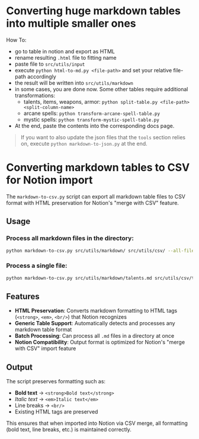 # Converting huge markdown tables into multiple smaller ones

How To:

- go to table in notion and export as HTML
- rename resulting `.html` file to fitting name
- paste file to `src/utils/input`
- execute `python html-to-md.py <file-path>` and set your relative file-path accordingly
- the result will be written into `src/utils/markdown`
- in some cases, you are done now. Some other tables require additional transformations:
  - talents, items, weapons, armor: `python split-table.py <file-path> <split-column-name>`
  - arcane spells: `python transform-arcane-spell-table.py`
  - mystic spells: `python transform-mystic-spell-table.py`
- At the end, paste the contents into the corresponding docs page.

> If you want to also update the json files that the `tools` section relies on, execute `python markdown-to-json.py` at the end.

# Converting markdown tables to CSV for Notion import

The `markdown-to-csv.py` script can export all markdown table files to CSV format with HTML preservation for Notion's "merge with CSV" feature.

## Usage

### Process all markdown files in the directory:
```bash
python markdown-to-csv.py src/utils/markdown/ src/utils/csv/ --all-files
```

### Process a single file:
```bash
python markdown-to-csv.py src/utils/markdown/talents.md src/utils/csv/talents.csv
```

## Features

- **HTML Preservation**: Converts markdown formatting to HTML tags (`<strong>`, `<em>`, `<br/>`) that Notion recognizes
- **Generic Table Support**: Automatically detects and processes any markdown table format
- **Batch Processing**: Can process all `.md` files in a directory at once
- **Notion Compatibility**: Output format is optimized for Notion's "merge with CSV" import feature

## Output

The script preserves formatting such as:
- **Bold text** → `<strong>Bold text</strong>`
- *Italic text* → `<em>Italic text</em>`
- Line breaks → `<br/>`
- Existing HTML tags are preserved

This ensures that when imported into Notion via CSV merge, all formatting (bold text, line breaks, etc.) is maintained correctly.
